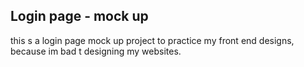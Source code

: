 ## Login page - mock up
this s a login page mock up project to practice my front end designs, because im bad t designing my websites.
